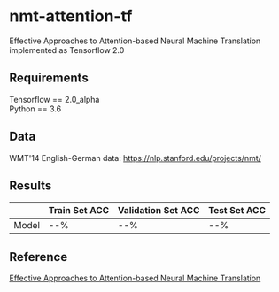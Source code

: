 # nmt-attention-tf
Effective Approaches to Attention-based Neural Machine Translation implemented as Tensorflow 2.0

## Requirements
Tensorflow == 2.0_alpha <br>
Python == 3.6

## Data
WMT'14 English-German data: https://nlp.stanford.edu/projects/nmt/

## Results
|         | Train Set ACC    | Validation Set ACC    | Test Set ACC |
|---------|------------------|-----------------------|--------------|
| Model   | --%              | --%                   | --%          |

## Reference
[Effective Approaches to Attention-based Neural Machine Translation](https://arxiv.org/abs/1508.04025?context=cs)<br>
